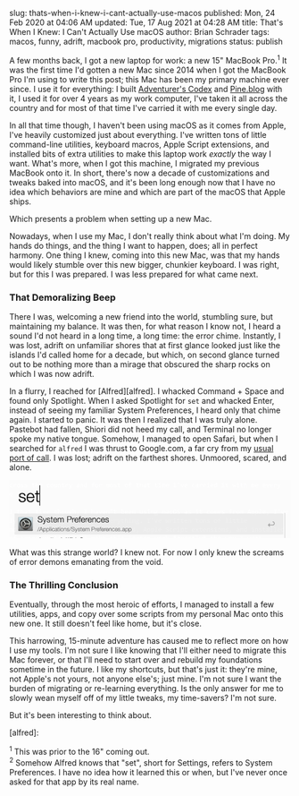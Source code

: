 slug: thats-when-i-knew-i-cant-actually-use-macos
published: Mon, 24 Feb 2020 at 04:06 AM
updated: Tue, 17 Aug 2021 at 04:28 AM
title: That's When I Knew: I Can't Actually Use macOS
author: Brian Schrader
tags: macos, funny, adrift, macbook pro, productivity, migrations
status: publish

A few months back, I got a new laptop for work: a new 15" MacBook Pro.<sup>1</sup> It was the first time I'd gotten a new Mac since 2014 when I got the MacBook Pro I'm using to write this post; this Mac has been my primary machine ever since. I use it for everything: I built [Adventurer's Codex][ac] and [Pine.blog][pine] with it, I used it for over 4 years as my work computer, I've taken it all across the country and for most of that time I've carried it with me every single day.

In all that time though, I haven't been using macOS as it comes from Apple, I've heavily customized just about everything. I've written tons of little command-line utilities, keyboard macros, Apple Script extensions, and installed bits of extra utilities to make this laptop work *exactly* the way I want. What's more, when I got this machine, I migrated my previous MacBook onto it. In short, there's now a decade of customizations and tweaks baked into macOS, and it's been long enough now that I have no idea which behaviors are mine and which are part of the macOS that Apple ships.

Which presents a problem when setting up a new Mac.

Nowadays, when I use my Mac, I don't really think about what I'm doing. My hands do things, and the thing I want to happen, does; all in perfect harmony. One thing I knew, coming into this new Mac, was that my hands would likely stumble over this new bigger, chunkier keyboard. I was right, but for this I was prepared. I was less prepared for what came next.


### That Demoralizing Beep

There I was, welcoming a new friend into the world, stumbling sure, but maintaining my balance. It was then, for what reason I know not, I heard a sound I'd not heard in a long time, a long time: the error chime. Instantly, I was lost, adrift on unfamiliar shores that at first glance looked just like the islands I'd called home for a decade, but which, on second glance turned out to be nothing more than a mirage that obscured the sharp rocks on which I was now adrift.

In a flurry, I reached for [Alfred][alfred]. I whacked Command + Space and found only Spotlight. When I asked Spotlight for `set` and whacked Enter, instead of seeing my familiar System Preferences, I heard only that chime again. I started to panic. It was then I realized that I was truly alone. Pastebot had fallen, Shiori did not heed my call, and Terminal no longer spoke my native tongue. Somehow, I managed to open Safari, but when I searched for `alfred` I was thrust to Google.com, a far cry from my [usual port of call](https://duckduckgo.com). I was lost; adrift on the farthest shores. Unmoored, scared, and alone.

![Alfred using Settings to Open System Preferences](/images/blog/alfred-set.png)

What was this strange world? I knew not. For now I only knew the screams of error demons emanating from the void.


### The Thrilling Conclusion

Eventually, through the most heroic of efforts, I managed to install a few utilities, apps, and copy over some scripts from my personal Mac onto this new one. It still doesn't feel like home, but it's close.

This harrowing, 15-minute adventure has caused me to reflect more on how I use my tools. I'm not sure I like knowing that I'll either need to migrate this Mac forever, or that I'll need to start over and rebuild my foundations sometime in the future. I like my shortcuts, but that's just it: they're mine, not Apple's not yours, not anyone else's; just mine. I'm not sure I want the burden of migrating or re-learning everything. Is the only answer for me to slowly wean myself off of my little tweaks, my time-savers? I'm not sure.

But it's been interesting to think about.

[pine]: https://pine.blog
[ac]: https://adventurerscodex.com
[alfred]:


<div class="footnote">
    <sup>1</sup> This was prior to the 16" coming out.<br />
    <sup>2</sup> Somehow Alfred knows that "set", short for Settings, refers to System Preferences. I have no idea how it learned this or when, but I've never once asked for that app by its real name.
</div
